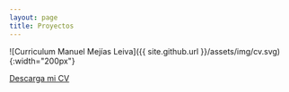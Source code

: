 ```yaml
---
layout: page
title: Proyectos
---
```


![Curriculum Manuel Mejías Leiva]({{ site.github.url }}/assets/img/cv.svg){:width="200px"}

<a download href="{{ site.github.url }}/assets/cv/cv_manuelmejiasleiva.pdf">Descarga mi CV</a>
 
